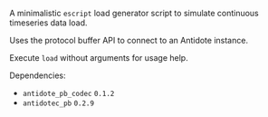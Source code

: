 A minimalistic `escript` load generator script to simulate continuous timeseries data load.

Uses the protocol buffer API to connect to an Antidote instance.

Execute `load` without arguments for usage help.

Dependencies:

* `antidote_pb_codec` `0.1.2`
* `antidotec_pb` `0.2.9`
